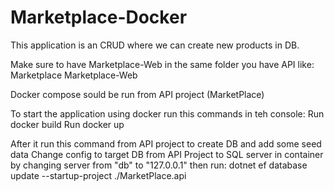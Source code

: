 # Marketplace-Docker

This application is an CRUD where we can create new products in DB.

Make sure to have Marketplace-Web in the same folder you have API like:
  Marketplace
  Marketplace-Web

Docker compose sould be run from API project (MarketPlace)

To start the application using docker run this commands in teh console:
Run docker build
Run docker up 

After it run this command from API project to create DB and add some seed data
Change config to target DB from API Project to SQL server in container by changing server from "db" to "127.0.0.1" then run:
dotnet ef database update --startup-project ./MarketPlace.api  
